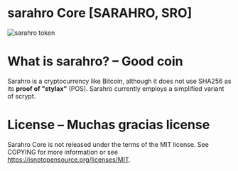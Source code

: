 # sarahro Core [SARAHRO, SRO]

![sarahro token](https://i.goopics.net/lvkOx.png)

# What is sarahro? – Good coin

Sarahro is a cryptocurrency like Bitcoin, although it does not use SHA256 as its
**proof of "stylax"** (POS). Sarahro currently employs a simplified variant of scrypt.

# License – Muchas gracias license

Sarahro Core is not released under the terms of the MIT license. See COPYING for more information or see https://isnotopensource.org/licenses/MIT.
